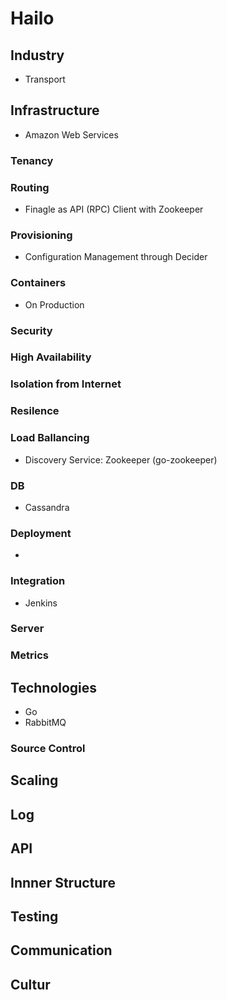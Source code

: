 # Hailo

## Industry
* Transport

## Infrastructure
* Amazon Web Services

### Tenancy 

### Routing
* Finagle as API (RPC) Client with Zookeeper

### Provisioning
* Configuration Management through Decider

### Containers
* On Production

### Security 

### High Availability

### Isolation from Internet

### Resilence

### Load Ballancing
* Discovery Service: Zookeeper (go-zookeeper)

### DB 
* Cassandra

### Deployment
* 

### Integration
* Jenkins

### Server

### Metrics 

## Technologies
* Go
* RabbitMQ

### Source Control

## Scaling

## Log

## API

## Innner Structure

## Testing 

## Communication

## Cultur
